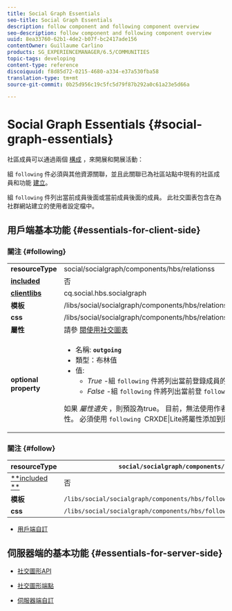 ```yaml
---
title: Social Graph Essentials
seo-title: Social Graph Essentials
description: follow component and following component overview
seo-description: follow component and following component overview
uuid: 8ea33760-62b1-4de2-b07f-bc2417ade156
contentOwner: Guillaume Carlino
products: SG_EXPERIENCEMANAGER/6.5/COMMUNITIES
topic-tags: developing
content-type: reference
discoiquuid: f8d85d72-0215-4680-a334-e37a530fba58
translation-type: tm+mt
source-git-commit: 0b25d956c19c5fc5d79f87b292a0c61a23e5d66a

---
```



# Social Graph Essentials {#social-graph-essentials}

社區成員可以通過兩個 [構成](essentials-activities.md) ，來開展和開展活動：

組 `following` 件必須與其他資源關聯，並且此關聯已為社區站點中現有的社區成員和功能 [建立](overview.md#communitiessites)。

組 `following` 件列出當前成員後面或當前成員後面的成員。 此社交圖表包含在為社群網站建立的使用者設定檔中。

## 用戶端基本功能 {#essentials-for-client-side}

### 關注 {#following}

<table>
 <tbody>
  <tr>
   <td> <strong>resourceType</strong></td>
   <td>social/socialgraph/components/hbs/relationss</td>
  </tr>
  <tr>
   <td> <a href="scf.md#add-or-include-a-communities-component"><strong>included</strong></a></td>
   <td>否</td>
  </tr>
  <tr>
   <td> <a href="clientlibs.md"><strong>clientlibs</strong></a></td>
   <td>cq.social.hbs.socialgraph</td>
  </tr>
  <tr>
   <td> <strong>模板</strong></td>
   <td> /libs/social/socialgraph/components/hbs/relationships/relationships.hbs</td>
  </tr>
  <tr>
   <td> <strong>css</strong></td>
   <td> /libs/social/socialgraph/components/hbs/relationships/clientlibs/relationships.css</td>
  </tr>
  <tr>
   <td><strong> 屬性</strong></td>
   <td>請參 <a href="socialgraph.md">閱使用社交圖表</a></td>
  </tr>
  <tr>
   <td><strong> optional<br /> property</strong></td>
   <td>
    <ul>
     <li>名稱: <strong><code>outgoing</code></strong></li>
     <li>類型：布林值</li>
     <li>值:<br />
      <ul>
       <li><i>True </i>-組 <code>following</code> 件將列出當前登錄成員的成員 <code>follows</code></li>
       <li><i>False </i>-組 <code>following</code> 件將列出當前登 <code>follow </code>錄成員的成員</li>
      </ul> </li>
    </ul> <p>如果 <i>屬性遺失</i> ，則預設為true。 目前，無法使用作者模式中的編輯對話框來設定此屬性。 必須使用 <code>following </code>CRXDE|Lite將屬性添加到節 <a href="../../help/sites-developing/developing-with-crxde-lite.md">點的實</a>例中。</p> </td>
  </tr>
 </tbody>
</table>

### 關注 {#follow}

| **resourceType** | `social/socialgraph/components/hbs/following` |
|---|---|
| [**included **](scf.md#add-or-include-a-communities-component) | 否 |
| **模板** | `/libs/social/socialgraph/components/hbs/following/following.hbs` |
| **css** | `/libs/social/socialgraph/components/hbs/following/clientlibs/following.css` |

* [用戶端自訂](client-customize.md)

## 伺服器端的基本功能 {#essentials-for-server-side}

* [社交圖形API](https://helpx.adobe.com/experience-manager/6-5/sites/developing/using/reference-materials/javadoc/com/adobe/cq/social/graph/client/api/package-frame.html)

* [社交圖形端點](https://helpx.adobe.com/experience-manager/6-5/sites/developing/using/reference-materials/javadoc/com/adobe/cq/social/graph/client/endpoint/package-frame.html)

* [伺服器端自訂](server-customize.md)

